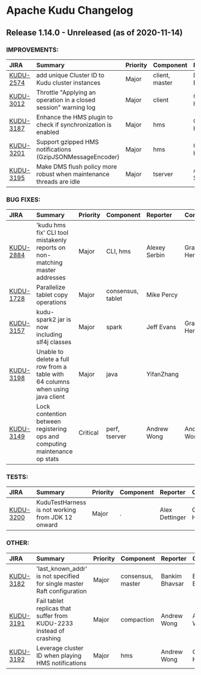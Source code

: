 
<!---
# Licensed to the Apache Software Foundation (ASF) under one
# or more contributor license agreements.  See the NOTICE file
# distributed with this work for additional information
# regarding copyright ownership.  The ASF licenses this file
# to you under the Apache License, Version 2.0 (the
# "License"); you may not use this file except in compliance
# with the License.  You may obtain a copy of the License at
#
#     http://www.apache.org/licenses/LICENSE-2.0
#
# Unless required by applicable law or agreed to in writing, software
# distributed under the License is distributed on an "AS IS" BASIS,
# WITHOUT WARRANTIES OR CONDITIONS OF ANY KIND, either express or implied.
# See the License for the specific language governing permissions and
# limitations under the License.
-->
# Apache Kudu Changelog

## Release 1.14.0 - Unreleased (as of 2020-11-14)



### IMPROVEMENTS:

| JIRA | Summary | Priority | Component | Reporter | Contributor |
|:---- |:---- | :--- |:---- |:---- |:---- |
| [KUDU-2574](https://issues.apache.org/jira/browse/KUDU-2574) | add unique Cluster ID to Kudu cluster instances |  Major | client, master | Dan Burkert | Grant Henke |
| [KUDU-3012](https://issues.apache.org/jira/browse/KUDU-3012) | Throttle "Applying an operation in a closed session" warning log |  Major | client | Grant Henke | Mahesh Reddy |
| [KUDU-3187](https://issues.apache.org/jira/browse/KUDU-3187) | Enhance the HMS plugin to check if synchronization is enabled |  Major | hms | Grant Henke | Grant Henke |
| [KUDU-3201](https://issues.apache.org/jira/browse/KUDU-3201) | Support gzipped HMS notifications (GzipJSONMessageEncoder) |  Major | hms | Grant Henke | Grant Henke |
| [KUDU-3195](https://issues.apache.org/jira/browse/KUDU-3195) | Make DMS flush policy more robust when maintenance threads are idle |  Major | tserver | Alexey Serbin |  |


### BUG FIXES:

| JIRA | Summary | Priority | Component | Reporter | Contributor |
|:---- |:---- | :--- |:---- |:---- |:---- |
| [KUDU-2884](https://issues.apache.org/jira/browse/KUDU-2884) | 'kudu hms fix' CLI tool mistakenly reports on non-matching master addresses |  Major | CLI, hms | Alexey Serbin | Grant Henke |
| [KUDU-1728](https://issues.apache.org/jira/browse/KUDU-1728) | Parallelize tablet copy operations |  Major | consensus, tablet | Mike Percy |  |
| [KUDU-3157](https://issues.apache.org/jira/browse/KUDU-3157) | kudu-spark2 jar is now including slf4j classes |  Major | spark | Jeff Evans | Grant Henke |
| [KUDU-3198](https://issues.apache.org/jira/browse/KUDU-3198) | Unable to delete a full row from a table with 64 columns when using java client |  Major | java | YifanZhang |  |
| [KUDU-3149](https://issues.apache.org/jira/browse/KUDU-3149) | Lock contention between registering ops and computing maintenance op stats |  Critical | perf, tserver | Andrew Wong | Andrew Wong |


### TESTS:

| JIRA | Summary | Priority | Component | Reporter | Contributor |
|:---- |:---- | :--- |:---- |:---- |:---- |
| [KUDU-3200](https://issues.apache.org/jira/browse/KUDU-3200) | KuduTestHarness is not working from JDK 12 onward |  Major | . | Alex Dettinger | Grant Henke |


### OTHER:

| JIRA | Summary | Priority | Component | Reporter | Contributor |
|:---- |:---- | :--- |:---- |:---- |:---- |
| [KUDU-3182](https://issues.apache.org/jira/browse/KUDU-3182) | 'last\_known\_addr' is not specified for single master Raft configuration |  Major | consensus, master | Bankim Bhavsar | Bankim Bhavsar |
| [KUDU-3191](https://issues.apache.org/jira/browse/KUDU-3191) | Fail tablet replicas that suffer from KUDU-2233 instead of crashing |  Major | compaction | Andrew Wong | Andrew Wong |
| [KUDU-3192](https://issues.apache.org/jira/browse/KUDU-3192) | Leverage cluster ID when playing HMS notifications |  Major | hms | Andrew Wong | Grant Henke |


